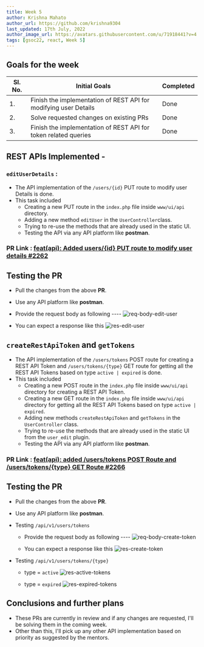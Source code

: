 ```yaml
---
title: Week 5
author: Krishna Mahato
author_url: https://github.com/krishna9304
last_updated: 17th July, 2022
author_image_url: https://avatars.githubusercontent.com/u/71918441?v=4
tags: [gsoc22, react, Week 5]
---
```


<!--
SPDX-License-Identifier: CC-BY-SA-4.0

SPDX-FileCopyrightText: 2022 Krishna Mahato <krishhtrishh9304@gmail.com>
-->

## Goals for the week

| Sl. No. | Initial Goals                                                    | Completed |
| ------- | ---------------------------------------------------------------- | --------- |
| 1.      | Finish the implementation of REST API for modifying user Details | Done      |
| 2.      | Solve requested changes on existing PRs                          | Done      |
| 3.      | Finish the implementation of REST API for token related queries  | Done      |

## REST APIs Implemented -

### `editUserDetails` :

- The API implementation of the `/users/{id}` PUT route to modify user Details is done.
- This task included
  - Creating a new PUT route in the `index.php` file inside `www/ui/api` directory.
  - Adding a new method `editUser` in the `UserController`class.
  - Trying to re-use the methods that are already used in the static UI.
  - Testing the API via any API platform like **postman**.

### PR Link : [feat(api): Added users/{id} PUT route to modify user details #2262](https://github.com/fossology/fossology/pull/2262)

## Testing the PR

- Pull the changes from the above **PR**.
- Use any API platform like **postman**.
- Provide the request body as following ----
  ![req-body-edit-user](/img/reactUI/api/reqBodyEditUser.png)

- You can expect a response like this
  ![res-edit-user](/img/reactUI/api/resEditUser.png)

## `createRestApiToken` and `getTokens`

- The API implementation of the `/users/tokens` POST route for creating a REST API Token and `/users/tokens/{type}` GET route for getting all the REST API Tokens based on type `active | expired` is done.
- This task included
  - Creating a new POST route in the `index.php` file inside `www/ui/api` directory for creating a REST API Token.
  - Creating a new GET route in the `index.php` file inside `www/ui/api` directory for getting all the REST API Tokens based on type `active | expired`.
  - Adding new methods `createRestApiToken` and `getTokens` in the `UserController` class.
  - Trying to re-use the methods that are already used in the static UI from the `user_edit` plugin.
  - Testing the API via any API platform like **postman**.

### PR Link : [feat(api): added /users/tokens POST Route and /users/tokens/{type} GET Route #2266](https://github.com/fossology/fossology/pull/2266)

## Testing the PR

- Pull the changes from the above **PR**.
- Use any API platform like **postman**.
- Testing `/api/v1/users/tokens`

  - Provide the request body as following ----
    ![req-body-create-token](/img/reactUI/api/reqBodyCreateToken.png)

  - You can expect a response like this
    ![res-create-token](/img/reactUI/api/resCreateToken.png)

- Testing `/api/v1/users/tokens/{type}`

  - type = `active`
    ![res-active-tokens](/img/reactUI/api/resActiveTokens.png)

  - type = `expired`
    ![res-expired-tokens](/img/reactUI/api/resExpiredTokens.png)

## Conclusions and further plans

- These PRs are currently in review and if any changes are requested, I'll be solving them in the coming week.
- Other than this, I'll pick up any other API implementation based on priority as suggested by the mentors.
